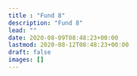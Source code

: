 ```yaml
---
title : "Fund 8"
description: "Fund 8"
lead: ""
date: 2020-08-09T08:48:23+00:00
lastmod: 2020-08-12T08:48:23+00:00
draft: false
images: []
---
```

